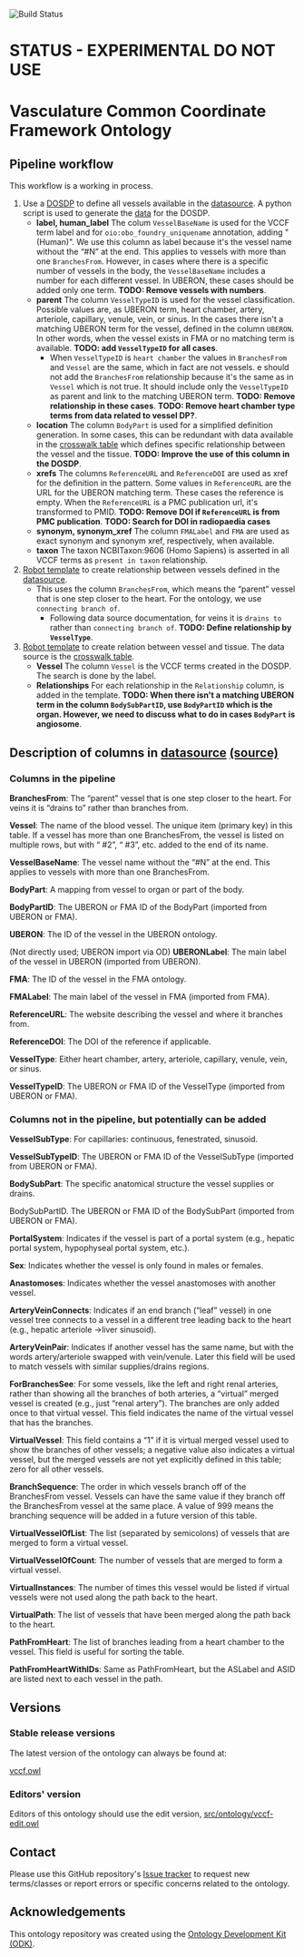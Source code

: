 
![Build Status](https://github.com/obophenotype/vccf-ontology/workflows/CI/badge.svg)
# STATUS - EXPERIMENTAL DO NOT USE
# Vasculature Common Coordinate Framework Ontology

## Pipeline workflow

This workflow is a working in process.

1. Use a [DOSDP](src/patterns/dosdp-patterns/vessel.yaml) to define all vessels available in the [datasource](https://github.com/hubmapconsortium/hra-vccf/blob/main/Vessel.csv). A python script is used to generate the [data](src/patterns/data/default/vessel.tsv) for the DOSDP.
   - **label, human_label** The colum `VesselBaseName` is used for the VCCF term label and for  `oio:obo_foundry_uniquename` annotation, adding "(Human)". We use this column as label because it's the vessel name without the “#N” at the end. This applies to vessels with more than one `BranchesFrom`. However, in cases where there is a specific number of vessels in the body, the `VesselBaseName` includes a number for each different vessel. In UBERON, these cases should be added only one term. **TODO: Remove vessels with numbers**.
   - **parent** The column `VesselTypeID` is used for the vessel classification. Possible values are, as UBERON term, heart chamber, artery, arteriole, capillary, venule, vein, or sinus. In the cases there isn't a matching UBERON term for the vessel, defined in the column `UBERON`. In other words, when the vessel exists in FMA or no matching term is available. **TODO: add `VesselTypeID` for all cases**. 
     - When `VesselTypeID` is `heart chamber` the values in `BranchesFrom` and `Vessel` are the same, which in fact are not vessels. e should not add the `BranchesFrom` relationship because it's the same as in `Vessel` which is not true. It should include only the `VesselTypeID` as parent and link to the matching UBERON term. **TODO: Remove relationship in these cases**. **TODO: Remove heart chamber type terms from data related to vessel DP?**.
   -  **location** The column `BodyPart` is used for a simplified definition generation. In some cases, this can be redundant with data available in the [crosswalk table](https://github.com/hubmapconsortium/hra-vccf/blob/main/VesselOrganCrosswalk.csv) which defines specific relationship between the vessel and the tissue. **TODO: Improve the use of this column in the DOSDP**.
   -  **xrefs** The columns `ReferenceURL` and `ReferenceDOI` are used as xref for the definition in the pattern. Some values in `ReferenceURL` are the URL for the UBERON matching term. These cases the reference is empty. When the `ReferenceURL` is a PMC publication url, it's transformed to PMID. **TODO: Remove DOI if `ReferenceURL` is from PMC publication**. **TODO: Search for DOI in radiopaedia cases**
   -  **synonym, synonym_xref** The column `FMALabel` and `FMA` are used as exact synonym and synonym xref, respectively, when available.
   -  **taxon** The taxon NCBITaxon:9606 (Homo Sapiens) is asserted in all VCCF terms as `present in taxon` relationship.
2. [Robot template](src/templates/vessel_relation.tsv) to create relationship between vessels defined in the [datasource](https://github.com/hubmapconsortium/hra-vccf/blob/main/Vessel.csv).
   - This uses the column `BranchesFrom`, which means the “parent” vessel that is one step closer to the heart. For the ontology, we use `connecting branch of`.
     - Following data source documentation, for veins it is `drains to` rather than `connecting branch of`. **TODO: Define relationship by `VesselType`**.
3. [Robot template](src/templates/vessel_organ_crosswalk.tsv) to create relation between vessel and tissue. The data source is the [crosswalk table](https://github.com/hubmapconsortium/hra-vccf/blob/main/VesselOrganCrosswalk.csv). 
   - **Vessel** The column `Vessel` is the VCCF terms created in the DOSDP. The search is done by the label.
   - **Relationships** For each relationship in the `Relationship` column, is added in the template. **TODO: When there isn't a matching UBERON term in the column `BodySubPartID`, use `BodyPartID` which is the organ. However, we need to discuss what to do in cases `BodyPart` is angiosome**.

## Description of columns in [datasource](https://github.com/hubmapconsortium/hra-vccf/blob/main/Vessel.csv) [(source)](https://www.nature.com/articles/s41597-023-02018-0#Sec7)

### Columns in the pipeline

**BranchesFrom**: The “parent” vessel that is one step closer to the heart. For veins it is “drains to” rather than branches from.

**Vessel**: The name of the blood vessel. The unique item (primary key) in this table. If a vessel has more than one BranchesFrom, the vessel is listed on multiple rows, but with “ #2”, “ #3”, etc. added to the end of its name.

**VesselBaseName**: The vessel name without the “#N” at the end. This applies to vessels with more than one BranchesFrom.

**BodyPart**: A mapping from vessel to organ or part of the body.

**BodyPartID**: The UBERON or FMA ID of the BodyPart (imported from UBERON or FMA).

**UBERON**: The ID of the vessel in the UBERON ontology.

(Not directly used; UBERON import via OD) **UBERONLabel**: The main label of the vessel in UBERON (imported from UBERON).

**FMA**: The ID of the vessel in the FMA ontology.

**FMALabel**: The main label of the vessel in FMA (imported from FMA).

**ReferenceURL**: The website describing the vessel and where it branches from.

**ReferenceDOI**: The DOI of the reference if applicable.

**VesselType**: Either heart chamber, artery, arteriole, capillary, venule, vein, or sinus.

**VesselTypeID**: The UBERON or FMA ID of the VesselType (imported from UBERON or FMA).



### Columns not in the pipeline, but potentially can be added

**VesselSubType**: For capillaries: continuous, fenestrated, sinusoid.

**VesselSubTypeID**: The UBERON or FMA ID of the VesselSubType (imported from UBERON or FMA).

**BodySubPart**: The specific anatomical structure the vessel supplies or drains.

BodySubPartID. The UBERON or FMA ID of the BodySubPart (imported from UBERON or FMA).

**PortalSystem**: Indicates if the vessel is part of a portal system (e.g., hepatic portal system, hypophyseal portal system, etc.).

**Sex**: Indicates whether the vessel is only found in males or females.

**Anastomoses**: Indicates whether the vessel anastomoses with another vessel.

**ArteryVeinConnects**: Indicates if an end branch (“leaf” vessel) in one vessel tree connects to a vessel in a different tree leading back to the heart (e.g., hepatic arteriole ->liver sinusoid).

**ArteryVeinPair**: Indicates if another vessel has the same name, but with the words artery/arteriole swapped with vein/venule. Later this field will be used to match vessels with similar supplies/drains regions.

**ForBranchesSee**: For some vessels, like the left and right renal arteries, rather than showing all the branches of both arteries, a “virtual” merged vessel is created (e.g., just “renal artery”). The branches are only added once to that virtual vessel. This field indicates the name of the virtual vessel that has the branches.

**VirtualVessel**: This field contains a “1” if it is virtual merged vessel used to show the branches of other vessels; a negative value also indicates a virtual vessel, but the merged vessels are not yet explicitly defined in this table; zero for all other vessels.

**BranchSequence**: The order in which vessels branch off of the BranchesFrom vessel. Vessels can have the same value if they branch off the BranchesFrom vessel at the same place. A value of 999 means the branching sequence will be added in a future version of this table.

**VirtualVesselOfList**: The list (separated by semicolons) of vessels that are merged to form a virtual vessel.

**VirtualVesselOfCount**: The number of vessels that are merged to form a virtual vessel.

**VirtualInstances**: The number of times this vessel would be listed if virtual vessels were not used along the path back to the heart.

**VirtualPath**: The list of vessels that have been merged along the path back to the heart.

**PathFromHeart**: The list of branches leading from a heart chamber to the vessel. This field is useful for sorting the table.

**PathFromHeartWithIDs**: Same as PathFromHeart, but the ASLabel and ASID are listed next to each vessel in the path.

## Versions

### Stable release versions

The latest version of the ontology can always be found at:

[vccf.owl](vccf.owl)


### Editors' version

Editors of this ontology should use the edit version, [src/ontology/vccf-edit.owl](src/ontology/vccf-edit.owl)

## Contact

Please use this GitHub repository's [Issue tracker](https://github.com/obophenotype/vccf-ontology/issues) to request new terms/classes or report errors or specific concerns related to the ontology.

## Acknowledgements

This ontology repository was created using the [Ontology Development Kit (ODK)](https://github.com/INCATools/ontology-development-kit).
